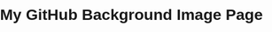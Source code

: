 <!DOCTYPE html>
<html lang="en">
<head>
  <meta charset="UTF-8">
  <title>Background Image from GitHub</title>
  <style>
    body {
      margin: 0;
      padding: 0;
      background-image: url('https://github.com/nandiniptl/images/blob/main/23456.jpg?raw=true');
      background-size: cover;
      background-repeat: no-repeat;
      background-position: center;
      height: 100vh;
      font-family: Arial, sans-serif;
    }

    h1 {
      color: white;
      text-align: center;
      padding-top: 100px;
    }
  </style>
</head>
<body>
  <h1>My GitHub Background Image Page</h1>
</body>
</html>

